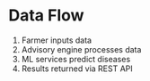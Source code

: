 # Data Flow

1. Farmer inputs data
2. Advisory engine processes data
3. ML services predict diseases
4. Results returned via REST API
